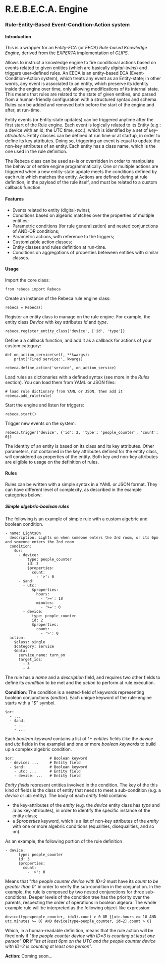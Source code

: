 # R.E.B.E.C.A. Engine
### Rule-Entity-Based Event-Condition-Action system

#### Introduction

This is a wrapper for an *Entity-ECA* (or *EECA*) *Rule-based Knowledge Engine*, derived from the *EXPERTA* implementation of *CLIPS*.

Allows to instruct a knowledge engine to fire conditional actions based on events related to given entities (which are basically *digital-twins*) and triggers user-defined rules. An EECA is an entity-based ECA (Event-Condition-Action system), which treats any event as an Entity-state; in other words, any event is associated to an entity, which preserve its identity inside the engine over time, only allowing modifications of its internal state. This means that rules are related to the state of given entities, and parsed from a human-friendly configuration with a structured syntax and schema. Rules can be added and removed both before the start of the engine and after, at run-time.

Entity events (or Entity-state updates) can be triggered anytime after the first start of the Rule engine. Each event is logically related to its Entity (e.g.: a device with an id, the UTC time, ecc.), which is identified by a set of *key-attributes*. Entity classes can be defined at run time or at startup, in order to define its key attributes. Doing so, triggering an event is equal to update the non-key attributes of an entity. Each entity has a class name, which is the one used in the rule definition.

The Rebeca class can be used as-is or overridden in order to manipulate the behavior of entire engine programmatically. One or multiple actions are triggered when a new entity-state update meets the conditions defined by each rule which matches the entity. Actions are defined during at rule definition, in the payload of the rule itself, and must be related to a custom callback function.

#### Features

- Events related to entity (digital-twins);
- Conditions based on algebric matches over the properties of multiple entities;
- Parametric conditions (for rule generalization) and nested conjunctions of AND-OR conditions;
- Parametric actions, with reference to the triggers;
- Customizable action classes;
- Entity classes and rules definition at run-time.
- Conditions on aggregations of properties beteween entities with similar classes.

#### Usage

Import the core class:

    from rebeca import Rebeca

Create an instance of the Rebeca rule engine class:

    rebeca = Rebeca()

Register an entity class to manage on the rule engine. For example, the entity class *Device* with key attributes *id* and *type*.

    rebeca.register_entity_class('device', ['id', 'type'])
    
Define a a callback function, and add it as a callback for actions of your custom category:

    def on_action_service(self, **kwargs):
        print('Fired service:', kwargs)

    rebeca.define_action('service', on_action_service)
    
Load rules as dictionaries with a defined syntax (see more in the *Rules* section). You can load them from YAML or JSON files:

    # load rule dictionary from YAML or JSON, then add it
    rebeca.add_rule(rule)
    
Start the engine and listen for triggers:

    rebeca.start()
    
Trigger new events on the system:

    rebeca.trigger('device', {'id': 2, 'type': 'people_counter', 'count': 0})

The identity of an entity is based on its class and its key attributes. Other parameters, not contained in the key attributes defined for the entity class, will considered as properties of the entity. Both key and non-key attributes are eligible to usage on the definition of rules.

#### Rules

Rules can be written with a simple syntax in a YAML or JSON format. They can have different level of complexity, as described in the example categories below:

##### Simple algebric-boolean rules

The following is an example of simple rule with a custom algebric and boolean condition.

    - name: LightsOn
      description: Lights on when someone enters the 3rd room, or its 6pm and someone enters the 2nd room
      condition:
        $or:
          - device:
              type: people_counter
              id: 3
              $properties:
                count:
                  - '>': 0
          - $and:
            - utc:
                $properties:
                  hours:
                    - '>=': 18
                  minutes:
                    - '>=': 0
            - device:
                type: people_counter
                id: 2
                $properties:
                  count:
                    - '>': 0
      action:
        $class: single
        $category: service
        $data:
          service_name: turn_on
          target_ids:
            - 3
            - 4

The rule has a *name* and a *description* field, and requires two other fields to define its *condition* to be met and the *action* to perform at rule execution.

**Condition**: The condition is a nested-field of keywords representing boolean conjunctions (*and*/*or*). Each unique keyword of the rule-engine starts with a "$" symbol.

    $or:
      - ...
      - $and:
        - ...
        - ...

Each *boolean keyword* contains a list of 1+ *entities* fields (like the *device* and *utc* fields in the example) and one or more *boolean keywords* to build up a complex algebric condition.

    $or:                # Boolean keyword
      - device: ...     # Entity field
      - $and:           # Boolean keyword
        - utc: ...      # Entity field
        - device: ...   # Entity field

*Entity fields* represent entities involved in the condition. The key of the this kind of fields is the class of entity that needs to meet a sub-condition (e.g. a *device* or *utc* entity). The body of each *entity* field contains:
 
- the key-attributes of the *entity* (e.g. the *device* entity class has *type* and *id* as key-attributes), in order to identify the specific instance of the entity class;
- a *$properties* keyword, which is a list of non-key attributes of the *entity* with one or more algebric conditions (equalities, disequalities, and so on). 

As an example, the following portion of the rule definition

    - device:
          type: people_counter
          id: 3
          $properties:
            count:
              - '>': 0

Means that "*the people counter device with ID=3* must have its *count to be greater than 0*" in order to verify the sub-condition in the conjunction.
In the example, the rule is composed by two nested conjunctions for three sub-conditions. Deeper levels of the condition tree has the priority over the parents, respecting the order of operations in boolean algebra. The whole example rule will be interpreted as the following object-like expression:

    device(type=people_counter, id=3).count > 0 OR {[utc.hours >= 18 AND utc.minutes >= 0] AND device(type=people_counter, id=2).count > 0}
    
Which, in a human-readable definition, means that the rule action will be fired only if "*the people counter device with ID=3 is counting at least one person*" **OR** if "*its at least 6pm on the UTC and the people counter device with ID=2 is counting at least one person*".

**Action**: Coming soon...
